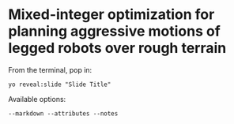 
# Mixed-integer optimization for planning aggressive motions of legged robots over rough terrain

From the terminal, pop in:

  ```yo reveal:slide "Slide Title"```

Available options:

 ```--markdown --attributes --notes```
